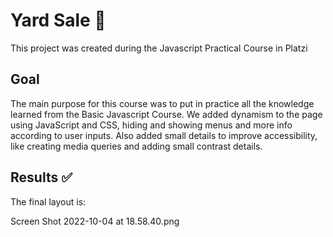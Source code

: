 # Yard Sale 🛒

This project was created during the Javascript Practical Course in Platzi

## Goal

The main purpose for this course was to put in practice all the knowledge learned from the Basic Javascript Course.
We added dynamism to the page using JavaScript and CSS, hiding and showing menus and more info according to user inputs.
 Also added small details to improve accessibility, like creating media queries and adding small contrast details.

##  Results  ✅

The final layout is: 

Screen Shot 2022-10-04 at 18.58.40.png

